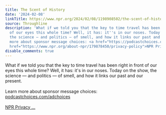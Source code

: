 ```yaml
---
title: The Scent of History
date: '2024-02-08'
linkTitle: https://www.npr.org/2024/02/08/1198908502/the-scent-of-history
source: Throughline
description: 'What if we told you that the key to time travel has been right in front
  of our eyes this whole time? Well, it has: it''s in our noses. Today on the show,
  the science — and politics — of smell, and how it links our past and our present.<br/><br/>Learn
  more about sponsor message choices: <a href="https://podcastchoices.com/adchoices">podcastchoices.com/adchoices</a><br/><br/><a
  href="https://www.npr.org/about-npr/179878450/privacy-policy">NPR Privacy ...'
disable_comments: true
---
```

What if we told you that the key to time travel has been right in front of our eyes this whole time? Well, it has: it's in our noses. Today on the show, the science — and politics — of smell, and how it links our past and our present.<br/><br/>Learn more about sponsor message choices: <a href="https://podcastchoices.com/adchoices">podcastchoices.com/adchoices</a><br/><br/><a href="https://www.npr.org/about-npr/179878450/privacy-policy">NPR Privacy ...